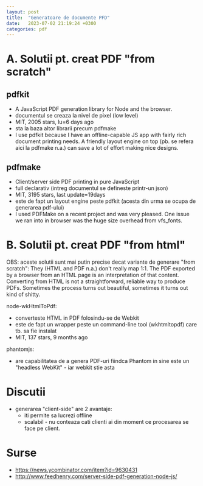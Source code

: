 ```yaml
---
layout: post
title:  "Generatoare de documente PFD"
date:   2023-07-02 21:19:24 +0300
categories: pdf
---
```


# A. Solutii pt. creat PDF "from scratch"

## pdfkit

- A JavaScript PDF generation library for Node and the browser.
- documentul se creaza la nivel de pixel (low level)
- MIT, 2005 stars, lu=6 days ago
- sta la baza altor librarii precum pdfmake
- I use pdfkit because I have an offline-capable JS app with fairly rich document printing needs. A friendly layout engine on top (pb. se refera aici la pdfmake n.a.) can save a lot of effort making nice designs.

## pdfmake

- Client/server side PDF printing in pure JavaScript
- full declarativ (intreg documentul se defineste printr-un json)
- MIT, 3195 stars, last update=19days
- este de fapt un layout engine peste pdfkit (acesta din urma se ocupa de generarea pdf-ului)
- I used PDFMake on a recent project and was very pleased. One issue we ran into in browser was the huge size overhead from vfs_fonts.


# B. Solutii pt. creat PDF "from html"

OBS: aceste solutii sunt mai putin precise decat variante de generare "from scratch":
They (HTML and PDF n.a.) don't really map 1:1. The PDF exported by a browser from an HTML page is an interpretation of that content. Converting from HTML is not a straightforward, reliable way to produce PDFs. Sometimes the process turns out beautiful, sometimes it turns out kind of shitty.

node-wkHtmlToPdf:
- converteste HTML in PDF folosindu-se de Webkit
- este de fapt un wrapper peste un command-line tool (wkhtmltopdf) care tb. sa fie instalat
- MIT, 137 stars, 9 months ago

phantomjs:
- are capabilitatea de a genera PDF-uri fiindca Phantom in sine este un "headless WebKit" - iar webkit stie asta


# Discutii

- generarea "client-side" are 2 avantaje:
  - iti permite sa lucrezi offline
  - scalabil - nu conteaza cati clienti ai din moment ce procesarea se face pe client.

# Surse

- https://news.ycombinator.com/item?id=9630431
- http://www.feedhenry.com/server-side-pdf-generation-node-js/